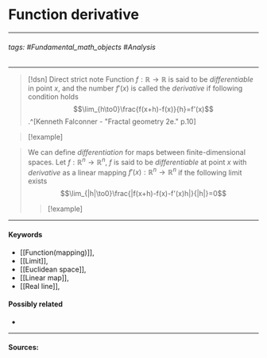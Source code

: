 # Function derivative
***
###### tags: #Fundamental_math_objects #Analysis 
***
>[!dsn] Direct strict note
>Function $f:\mathbb{R}\to\mathbb{R}$ is said to be *differentiable* in point $x$, and the number $f'(x)$ is called the *derivative* if following condition holds
>$$\lim_{h\to0}\frac{f(x+h)-f(x)}{h}=f'(x)$$.^[Kenneth Falconner - "Fractal geometry 2e." p.10]

>[!example] 
>

>We can define *differentiation* for maps between finite-dimensional spaces. Let $f:\mathbb{R}^{n}\to\mathbb{R}^{n}$, $f$ is said to be *differentiable* at point $x$ with *derivative* as a linear mapping $f'(x):\mathbb{R}^{n}\to\mathbb{R}^{n}$ if the following limit exists
>$$\lim_{|h|\to0}\frac{|f(x+h)-f(x)-f'(x)h|}{|h|}=0$$
>>[!example]
>>

***
#### Keywords
- [[Function(mapping)]],
- [[Limit]],
- [[Euclidean space]],
- [[Linear map]],
- [[Real line]],
#### Possibly related
- 
***
#### Sources: